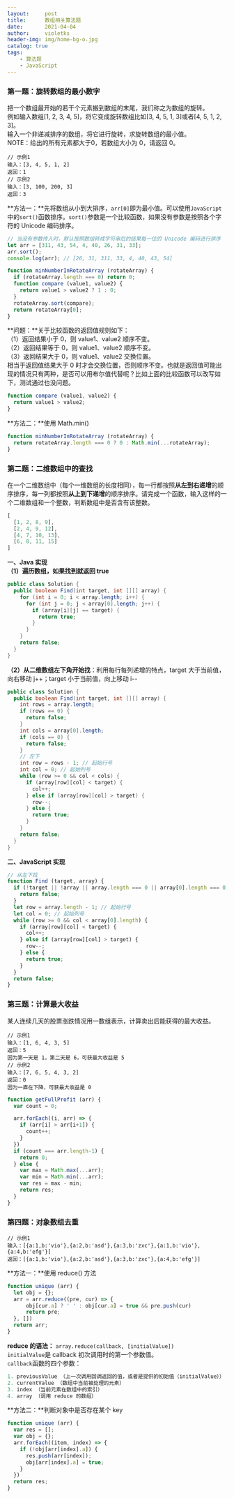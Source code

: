 ```yaml
---
layout:     post
title:      数组相关算法题
date:       2021-04-04
author:     violetks
header-img: img/home-bg-o.jpg
catalog: true
tags:
    - 算法题
    - JavaScript
---
```


### 第一题：旋转数组的最小数字
把一个数组最开始的若干个元素搬到数组的末尾，我们称之为数组的旋转。<br>
例如输入数组[1, 2, 3, 4, 5]，将它变成旋转数组比如[3, 4, 5, 1, 3]或者[4, 5, 1, 2, 3]。<br>
输入一个非递减排序的数组，将它进行旋转，求旋转数组的最小值。<br>
NOTE：给出的所有元素都大于0，若数组大小为 0，请返回 0。<br>

```
// 示例1
输入：[3, 4, 5, 1, 2]
返回：1
// 示例2
输入：[3, 100, 200, 3]
返回：3
```

**方法一：**先将数组从小到大排序，`arr[0]`即为最小值。可以使用`JavaScript`中的`sort()`函数排序。`sort()`参数是一个比较函数，如果没有参数是按照各个字符的 Unicode 编码排序。<br>

```javascript
// 当没有参数传入时，默认按照数组转成字符串后的结果每一位的 Unicode 编码进行排序
let arr = [311, 43, 54, 4, 40, 26, 31, 33];
arr.sort();
console.log(arr); // [26, 31, 311, 33, 4, 40, 43, 54]
```

```javascript
function minNumberInRotateArray (rotateArray) {
  if (rotateArray.length === 0) return 0;
  function compare (value1, value2) {
    return value1 > value2 ? 1 : 0;
  }
  rotateArray.sort(compare);
  return rotateArray[0];
}
```

**问题：**关于比较函数的返回值规则如下：<br>
（1）返回结果小于 0，则 value1、value2 顺序不变。<br>
（2）返回结果等于 0，则 value1、value2 顺序不变。<br>
（3）返回结果大于 0，则 value1、value2 交换位置。<br>
相当于返回值结果大于 0 时才会交换位置，否则顺序不变。也就是返回值可能出现的情况只有两种，是否可以用布尔值代替呢？比如上面的比较函数可以改写如下，测试通过也没问题。<br>
```javascript
function compare (value1, value2) {
  return value1 > value2;
}
```

**方法二：**使用 Math.min()<br>
```javascript
function minNumberInRotateArray (rotateArray) {
  return rotateArray.length === 0 ? 0 : Math.min(...rotateArray);
}
```

### 第二题：二维数组中的查找
在一个二维数组中（每个一维数组的长度相同），每一行都按照**从左到右递增**的顺序排序，每一列都按照**从上到下递增**的顺序排序。请完成一个函数，输入这样的一个二维数组和一个整数，判断数组中是否含有该整数。<br>
```javascript
[
  [1, 2, 8, 9],
  [2, 4, 9, 12],
  [4, 7, 10, 13],
  [6, 8, 11, 15]
]
```
**一、Java 实现**<br>
**（1）遍历数组，如果找到就返回 true**<br>
```java
public class Solution {
  public boolean Find(int target, int [][] array) {
    for (int i = 0; i < array.length; i++) {
      for (int j = 0; j < array[0].length; j++) {
        if (array[i][j] == target) {
          return true;
        }
      }
    }
    return false;
  }
}
```
**（2）从二维数组左下角开始找**：利用每行每列递增的特点，target 大于当前值，向右移动 j++；target 小于当前值，向上移动 i--<br>
```java
public class Solution {
  public boolean Find(int target, int [][] array) {
    int rows = array.length;
    if (rows == 0) {
      return false;
    }
    int cols = array[0].length;
    if (cols == 0) {
      return false;
    }
    // 左下
    int row = rows - 1; // 起始行号
    int col = 0; // 起始列号
    while (row >= 0 && col < cols) {
      if (array[row][col] < target) {
        col++;
      } else if (array[row][col] > target) {
        row--;
      } else {
        return true;
      }
    }
    return false;
  }
}
```
**二、JavaScript 实现**<br>
```javascript
// 从左下找
function Find (target, array) {
  if (!target || !array || array.length === 0 || array[0].length === 0) {
    return false;
  }
  let row = array.length - 1; // 起始行号
  let col = 0; // 起始列号
  while (row >= 0 && col < array[0].length) {
    if (array[row][col] < target) {
      col++;
    } else if (array[row][col] > target) {
      row--;
    } else {
      return true;
    }
  }
  return false;
}
```

### 第三题：计算最大收益
某人连续几天的股票涨跌情况用一数组表示，计算卖出后能获得的最大收益。<br>
```
// 示例1
输入：[1, 6, 4, 3, 5]
返回：5
因为第一天是 1，第二天是 6，可获最大收益是 5
// 示例2
输入：[7, 6, 5, 4, 3, 2]
返回：0
因为一直在下降，可获最大收益是 0
```

```javascript
function getFullProfit (arr) {
  var count = 0;

  arr.forEach((i, arr) => {
    if (arr[i] > arr[i+1]) {
      count++;
    }
  })
  if (count === arr.length-1) {
    return 0;
  } else {
    var max = Math.max(...arr);
    var min = Math.min(...arr);
    var res = max - min;
    return res;
  }
}
```

### 第四题：对象数组去重
```
// 示例1
输入：[{a:1,b:'vio'},{a:2,b:'asd'},{a:3,b:'zxc'},{a:1,b:'vio'},{a:4,b:'efg'}]
返回：[{a:1,b:'vio'},{a:2,b:'asd'},{a:3,b:'zxc'},{a:4,b:'efg'}]
```

**方法一：**使用 reduce() 方法<br>
```javascript
function unique (arr) {
  let obj = {};
  arr = arr.reduce((pre, cur) => {
      obj[cur.a] ? ' ' : obj[cur.a] = true && pre.push(cur)
      return pre;
  }, [])
  return arr;
}
```

**reduce 的语法：** `array.reduce(callback, [initialValue])`<br>
`initialValue`是 callback 初次调用时的第一个参数值。<br>
`callback`函数的四个参数：<br>
```javascript
1. previousValue （上一次调用回调返回的值，或者是提供的初始值（initialValue））
2. currentValue （数组中当前被处理的元素）
3. index （当前元素在数组中的索引）
4. array （调用 reduce 的数组）
```

**方法二：**判断对象中是否存在某个 key<br>
```javascript
function unique (arr) {
  var res = [];
  var obj = {};
  arr.forEach((item, index) => {
    if (!obj[arr[index].a]) {
      res.push(arr[index]);
      obj[arr[index].a] = true;
    }
  })
  return res;
}
```